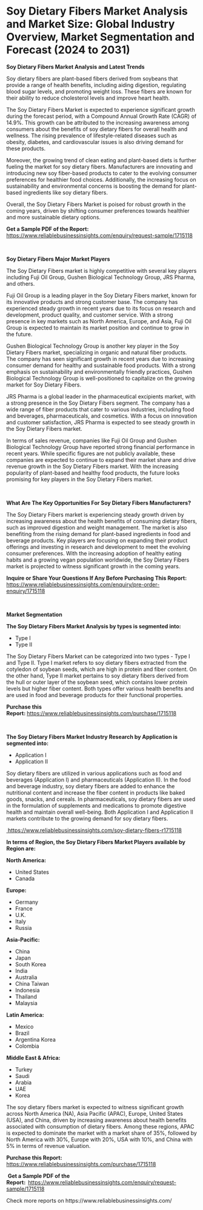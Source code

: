 <p><h1>Soy Dietary Fibers Market Analysis and Market Size: Global Industry Overview, Market Segmentation and Forecast (2024 to 2031)</h1></p><p><strong>Soy Dietary Fibers Market Analysis and Latest Trends</strong></p>
<p><p>Soy dietary fibers are plant-based fibers derived from soybeans that provide a range of health benefits, including aiding digestion, regulating blood sugar levels, and promoting weight loss. These fibers are known for their ability to reduce cholesterol levels and improve heart health.</p><p>The Soy Dietary Fibers Market is expected to experience significant growth during the forecast period, with a Compound Annual Growth Rate (CAGR) of 14.9%. This growth can be attributed to the increasing awareness among consumers about the benefits of soy dietary fibers for overall health and wellness. The rising prevalence of lifestyle-related diseases such as obesity, diabetes, and cardiovascular issues is also driving demand for these products.</p><p>Moreover, the growing trend of clean eating and plant-based diets is further fueling the market for soy dietary fibers. Manufacturers are innovating and introducing new soy fiber-based products to cater to the evolving consumer preferences for healthier food choices. Additionally, the increasing focus on sustainability and environmental concerns is boosting the demand for plant-based ingredients like soy dietary fibers.</p><p>Overall, the Soy Dietary Fibers Market is poised for robust growth in the coming years, driven by shifting consumer preferences towards healthier and more sustainable dietary options.</p></p>
<p><strong>Get a Sample PDF of the Report:&nbsp;</strong> <a href="https://www.reliablebusinessinsights.com/enquiry/request-sample/1715118">https://www.reliablebusinessinsights.com/enquiry/request-sample/1715118</a></p>
<p>&nbsp;</p>
<p><strong>Soy Dietary Fibers Major Market Players</strong></p>
<p><p>The Soy Dietary Fibers market is highly competitive with several key players including Fuji Oil Group, Gushen Biological Technology Group, JRS Pharma, and others. </p><p>Fuji Oil Group is a leading player in the Soy Dietary Fibers market, known for its innovative products and strong customer base. The company has experienced steady growth in recent years due to its focus on research and development, product quality, and customer service. With a strong presence in key markets such as North America, Europe, and Asia, Fuji Oil Group is expected to maintain its market position and continue to grow in the future.</p><p>Gushen Biological Technology Group is another key player in the Soy Dietary Fibers market, specializing in organic and natural fiber products. The company has seen significant growth in recent years due to increasing consumer demand for healthy and sustainable food products. With a strong emphasis on sustainability and environmentally friendly practices, Gushen Biological Technology Group is well-positioned to capitalize on the growing market for Soy Dietary Fibers.</p><p>JRS Pharma is a global leader in the pharmaceutical excipients market, with a strong presence in the Soy Dietary Fibers segment. The company has a wide range of fiber products that cater to various industries, including food and beverages, pharmaceuticals, and cosmetics. With a focus on innovation and customer satisfaction, JRS Pharma is expected to see steady growth in the Soy Dietary Fibers market.</p><p>In terms of sales revenue, companies like Fuji Oil Group and Gushen Biological Technology Group have reported strong financial performance in recent years. While specific figures are not publicly available, these companies are expected to continue to expand their market share and drive revenue growth in the Soy Dietary Fibers market. With the increasing popularity of plant-based and healthy food products, the future looks promising for key players in the Soy Dietary Fibers market.</p></p>
<p>&nbsp;</p>
<p><strong>What Are The Key Opportunities For Soy Dietary Fibers Manufacturers?</strong></p>
<p><p>The Soy Dietary Fibers market is experiencing steady growth driven by increasing awareness about the health benefits of consuming dietary fibers, such as improved digestion and weight management. The market is also benefiting from the rising demand for plant-based ingredients in food and beverage products. Key players are focusing on expanding their product offerings and investing in research and development to meet the evolving consumer preferences. With the increasing adoption of healthy eating habits and a growing vegan population worldwide, the Soy Dietary Fibers market is projected to witness significant growth in the coming years.</p></p>
<p><strong>Inquire or Share Your Questions If Any Before Purchasing This Report:</strong> <a href="https://www.reliablebusinessinsights.com/enquiry/pre-order-enquiry/1715118">https://www.reliablebusinessinsights.com/enquiry/pre-order-enquiry/1715118</a></p>
<p>&nbsp;</p>
<p><strong>Market Segmentation</strong></p>
<p><strong>The Soy Dietary Fibers Market Analysis by types is segmented into:</strong></p>
<p><ul><li>Type I</li><li>Type II</li></ul></p>
<p><p>The Soy Dietary Fibers Market can be categorized into two types - Type I and Type II. Type I market refers to soy dietary fibers extracted from the cotyledon of soybean seeds, which are high in protein and fiber content. On the other hand, Type II market pertains to soy dietary fibers derived from the hull or outer layer of the soybean seed, which contains lower protein levels but higher fiber content. Both types offer various health benefits and are used in food and beverage products for their functional properties.</p></p>
<p><strong>Purchase this Report:&nbsp;</strong><a href="https://www.reliablebusinessinsights.com/purchase/1715118">https://www.reliablebusinessinsights.com/purchase/1715118</a></p>
<p>&nbsp;</p>
<p><strong>The Soy Dietary Fibers Market Industry Research by Application is segmented into:</strong></p>
<p><ul><li>Application I</li><li>Application II</li></ul></p>
<p><p>Soy dietary fibers are utilized in various applications such as food and beverages (Application I) and pharmaceuticals (Application II). In the food and beverage industry, soy dietary fibers are added to enhance the nutritional content and increase the fiber content in products like baked goods, snacks, and cereals. In pharmaceuticals, soy dietary fibers are used in the formulation of supplements and medications to promote digestive health and maintain overall well-being. Both Application I and Application II markets contribute to the growing demand for soy dietary fibers.</p></p>
<p><a href="https://www.reliablebusinessinsights.com/soy-dietary-fibers-r1715118">&nbsp;https://www.reliablebusinessinsights.com/soy-dietary-fibers-r1715118</a></p>
<p><strong>In terms of Region, the Soy Dietary Fibers Market Players available by Region are:</strong></p>
<p>
    <p> <strong> North America: </strong>
        <ul>
            <li>United States</li>
            <li>Canada</li>
        </ul>
        </p> 
    <p> <strong> Europe: </strong>
        <ul>
            <li>Germany</li>
            <li>France</li>
            <li>U.K.</li>
            <li>Italy</li>
            <li>Russia</li>
        </ul>
        </p> 
    <p> <strong> Asia-Pacific: </strong>
        <ul>
            <li>China</li>
            <li>Japan</li>
            <li>South Korea</li>
            <li>India</li>
            <li>Australia</li>
            <li>China Taiwan</li>
            <li>Indonesia</li>
            <li>Thailand</li>
            <li>Malaysia</li>
        </ul>
        </p> 
    <p> <strong> Latin America: </strong>
        <ul>
            <li>Mexico</li>
            <li>Brazil</li>
            <li>Argentina Korea</li>
            <li>Colombia</li>
        </ul>
        </p> 
    <p> <strong> Middle East & Africa: </strong>
        <ul>
            <li>Turkey</li>
            <li>Saudi</li>
            <li>Arabia</li>
            <li>UAE</li>
            <li>Korea</li>
        </ul>
    </p>
    </p>
<p><p>The soy dietary fibers market is expected to witness significant growth across North America (NA), Asia Pacific (APAC), Europe, United States (USA), and China, driven by increasing awareness about health benefits associated with consumption of dietary fibers. Among these regions, APAC is expected to dominate the market with a market share of 35%, followed by North America with 30%, Europe with 20%, USA with 10%, and China with 5% in terms of revenue valuation.</p></p>
<p><strong>Purchase this Report: </strong><a href="https://www.reliablebusinessinsights.com/purchase/1715118">https://www.reliablebusinessinsights.com/purchase/1715118</a></p>
<p>&nbsp;<strong>Get a Sample PDF of the Report:&nbsp;&nbsp;</strong><a href="https://www.reliablebusinessinsights.com/enquiry/request-sample/1715118">https://www.reliablebusinessinsights.com/enquiry/request-sample/1715118</a></p>
<p><strong></strong></p>
<p>Check more reports on https://www.reliablebusinessinsights.com/</p>